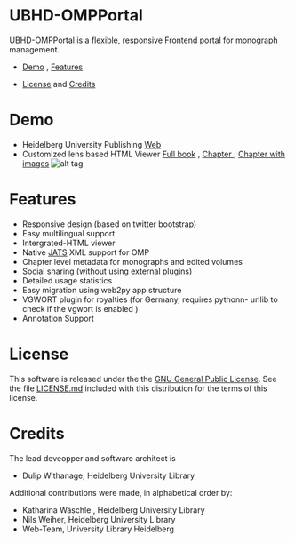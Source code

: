 # UBHD-OMPPortal
 UBHD-OMPPortal is a flexible, responsive Frontend portal for monograph management.

  
  
  * [Demo](#demo)  , [Features](#features)
  
  * [License](#license) and [Credits](#Credits)

# Demo
- Heidelberg University Publishing  [Web](http://heiup.uni-heidelberg.de/)
- Customized lens based HTML Viewer [Full book](http://heiup.uni-heidelberg.de/UBHD_OMPPortal/reader/index/43/43-68-231-1-10-20151008.xml) ,  [Chapter ](http://heiup.uni-heidelberg.de/reader/index/43/43-69-209-1-10-20150717.xml) ,  [Chapter with images](http://heiup.uni-heidelberg.de/reader/index/43/43-69-220-1-10-20150723.xml#figures)
![alt tag](static/images/UBHD-OMPPortal.png)

# Features
- Responsive design (based on twitter bootstrap)
- Easy multilingual support
- Intergrated-HTML viewer
- Native [JATS](http://jats.nlm.nih.gov/) XML support for OMP
- Chapter level metadata for monographs and edited volumes
- Social sharing  (without using external plugins)
- Detailed usage statistics
- Easy migration using web2py app structure
- VGWORT plugin for royalties (for Germany, requires pythonn- urllib to check if the vgwort is enabled )
- Annotation Support


# License
This software is released under the the [GNU General Public License](LICENSE.md).
See the file [LICENSE.md](LICENSE.md) included with this distribution for the terms of this license.

# Credits
The lead deveopper and software architect is
- Dulip Withanage, Heidelberg University Library

Additional contributions were made, in alphabetical order by:

- Katharina Wäschle , Heidelberg University Library
- Nils Weiher,  Heidelberg University Library
- Web-Team, University Library Heidelberg


